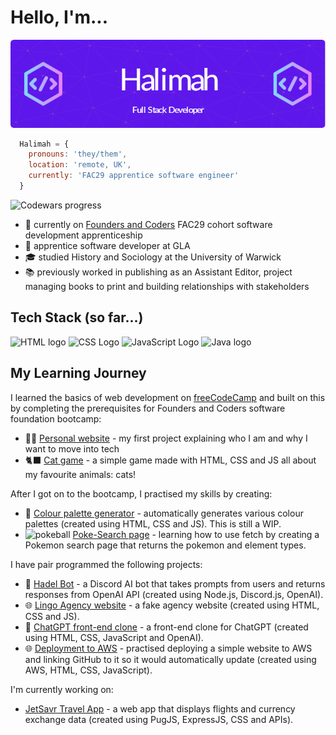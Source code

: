 # Hello, I'm...

![Halimah Full Stack Developer](/img/github-header-image.png)

```js
  Halimah = {
    pronouns: 'they/them',
    location: 'remote, UK',
    currently: 'FAC29 apprentice software engineer'
  }
```

![Codewars progress](https://www.codewars.com/users/halimahexe/badges/micro)
- 🌱 currently on [Founders and Coders](https://www.foundersandcoders.com) FAC29 cohort software development apprenticeship
- 💼 apprentice software developer at GLA
- 🎓 studied History and Sociology at the University of Warwick
- 📚 previously worked in publishing as an Assistant Editor, project managing books to print and building relationships with stakeholders

## Tech Stack (so far...)

![HTML logo](https://img.shields.io/badge/HTML5-E34F26?style=for-the-badge&logo=html5&logoColor=white) ![CSS Logo](https://img.shields.io/badge/CSS3-1572B6?style=for-the-badge&logo=css3&logoColor=white) ![JavaScript Logo](https://img.shields.io/badge/JavaScript-F7DF1E?style=for-the-badge&logo=javascript&logoColor=black) ![Java logo](https://img.shields.io/badge/Java-ED8B00?style=for-the-badge&logo=openjdk&logoColor=white)

## My Learning Journey

I learned the basics of web development on [freeCodeCamp](https://www.freecodecamp.org) and built on this by completing the prerequisites for Founders and Coders software foundation bootcamp:

- 🧑‍💻 [Personal website](https://halimahexe.github.io/FAC-Website) - my first project explaining who I am and why I want to move into tech
- 🐈‍⬛ [Cat game](https://halimahexe.github.io/Cat-Game) - a simple game made with HTML, CSS and JS all about my favourite animals: cats!

After I got on to the bootcamp, I practised my skills by creating:

- 🎨 [Colour palette generator](https://halimahexe.github.io/ColourPalette) - automatically generates various colour palettes (created using HTML, CSS and JS). This is still a WIP.
- <img src="https://upload.wikimedia.org/wikipedia/commons/thumb/5/53/Pok%C3%A9_Ball_icon.svg/240px-Pok%C3%A9_Ball_icon.svg.png" alt="pokeball" height="16px" width="16px"> [Poke-Search page](https://halimahexe.github.io/poke-search) - learning how to use fetch by creating a Pokemon search page that returns the pokemon and element types.

I have pair programmed the following projects:
- 🤖 [Hadel Bot](https://github.com/fac30/discord-ai-bot--halimah-adel) - a Discord AI bot that takes prompts from users and returns responses from OpenAI API (created using Node.js, Discord.js, OpenAI).
- 🌐 [Lingo Agency website](https://fac30.github.io/Agency-Phoenix-Halimah) - a fake agency website (created using HTML, CSS and JS).
- 🤖 [ChatGPT front-end clone](https://fac30.github.io/chatgpt-clone--halimah-andrei-adriana-loza) - a front-end clone for ChatGPT (created using HTML, CSS, JavaScript and OpenAI).
- 🌐 [Deployment to AWS](https://github.com/fac30/halimah-kieran-oleg-andrei-unschool-aws) - practised deploying a simple website to AWS and linking GitHub to it so it would automatically update (created using AWS, HTML, CSS, JavaScript).

I'm currently working on:
- [JetSavr Travel App](https://github.com/fac30/travel-app--william-halimah) - a web app that displays flights and currency exchange data (created using PugJS, ExpressJS, CSS and APIs).
